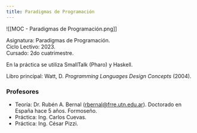```yaml
---
title: Paradigmas de Programación
---
```


![[MOC - Paradigmas de Programación.png]]

Asignatura: Paradigmas de Programación. \
Ciclo Lectivo: 2023. \
Cursado: 2do cuatrimestre.

En la práctica se utiliza SmallTalk (Pharo) y Haskell.

Libro principal: Watt, D. _Programming Languages Design Concepts_ (2004).

### Profesores

- Teoría: Dr. Rubén A. Bernal (rbernal@frre.utn.edu.ar). Doctorado en España hace 5 años. Formoseño.
- Práctica: Ing. Carlos Cuevas.
- Práctica: Ing. César Pizzi.
